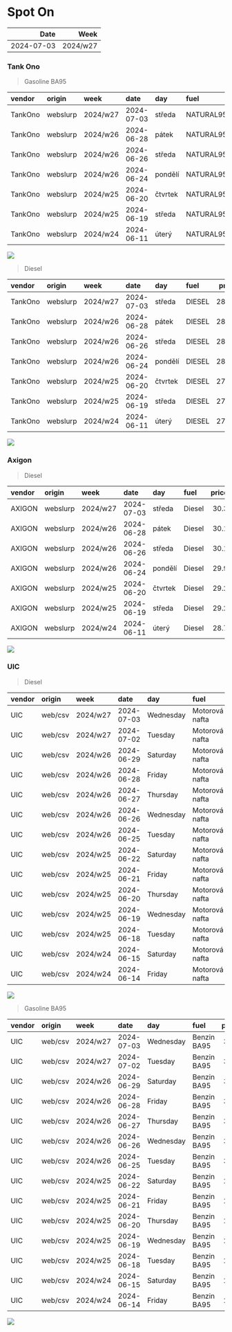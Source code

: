 Spot On
================

|       Date |     Week |
|-----------:|---------:|
| 2024-07-03 | 2024/w27 |

### Tank Ono

> Gasoline BA95

| vendor  | origin   | week     | date       | day     | fuel      | price | PriceVAT |
|:--------|:---------|:---------|:-----------|:--------|:----------|------:|---------:|
| TankOno | webslurp | 2024/w27 | 2024-07-03 | středa  | NATURAL95 | 30.17 |     36.5 |
| TankOno | webslurp | 2024/w26 | 2024-06-28 | pátek   | NATURAL95 | 29.67 |     35.9 |
| TankOno | webslurp | 2024/w26 | 2024-06-26 | středa  | NATURAL95 | 29.67 |     35.9 |
| TankOno | webslurp | 2024/w26 | 2024-06-24 | pondělí | NATURAL95 | 29.67 |     35.9 |
| TankOno | webslurp | 2024/w25 | 2024-06-20 | čtvrtek | NATURAL95 | 29.34 |     35.5 |
| TankOno | webslurp | 2024/w25 | 2024-06-19 | středa  | NATURAL95 | 29.34 |     35.5 |
| TankOno | webslurp | 2024/w24 | 2024-06-11 | úterý   | NATURAL95 | 29.34 |     35.5 |

<img src="SpotOn_files/figure-gfm/tono-ba95-1.png" style="display: block; margin: auto auto auto 0;" />

> Diesel

| vendor  | origin   | week     | date       | day     | fuel   | price | PriceVAT |
|:--------|:---------|:---------|:-----------|:--------|:-------|------:|---------:|
| TankOno | webslurp | 2024/w27 | 2024-07-03 | středa  | DIESEL | 28.51 |     34.5 |
| TankOno | webslurp | 2024/w26 | 2024-06-28 | pátek   | DIESEL | 28.02 |     33.9 |
| TankOno | webslurp | 2024/w26 | 2024-06-26 | středa  | DIESEL | 28.02 |     33.9 |
| TankOno | webslurp | 2024/w26 | 2024-06-24 | pondělí | DIESEL | 28.02 |     33.9 |
| TankOno | webslurp | 2024/w25 | 2024-06-20 | čtvrtek | DIESEL | 27.69 |     33.5 |
| TankOno | webslurp | 2024/w25 | 2024-06-19 | středa  | DIESEL | 27.69 |     33.5 |
| TankOno | webslurp | 2024/w24 | 2024-06-11 | úterý   | DIESEL | 27.19 |     32.9 |

<img src="SpotOn_files/figure-gfm/tono-diesel-1.png" style="display: block; margin: auto auto auto 0;" />

### Axigon

> Diesel

| vendor | origin   | week     | date       | day     | fuel   | price | PriceVAT |
|:-------|:---------|:---------|:-----------|:--------|:-------|------:|---------:|
| AXIGON | webslurp | 2024/w27 | 2024-07-03 | středa  | Diesel |  30.3 |     36.7 |
| AXIGON | webslurp | 2024/w26 | 2024-06-28 | pátek   | Diesel |  30.1 |     36.4 |
| AXIGON | webslurp | 2024/w26 | 2024-06-26 | středa  | Diesel |  30.1 |     36.4 |
| AXIGON | webslurp | 2024/w26 | 2024-06-24 | pondělí | Diesel |  29.9 |     36.2 |
| AXIGON | webslurp | 2024/w25 | 2024-06-20 | čtvrtek | Diesel |  29.2 |     35.4 |
| AXIGON | webslurp | 2024/w25 | 2024-06-19 | středa  | Diesel |  29.2 |     35.4 |
| AXIGON | webslurp | 2024/w24 | 2024-06-11 | úterý   | Diesel |  28.7 |     34.7 |

<img src="SpotOn_files/figure-gfm/axigon-diesel-1.png" style="display: block; margin: auto auto auto 0;" />

### UIC

> Diesel

| vendor | origin  | week     | date       | day       | fuel           | price | priceVAT |
|:-------|:--------|:---------|:-----------|:----------|:---------------|------:|---------:|
| UIC    | web/csv | 2024/w27 | 2024-07-03 | Wednesday | Motorová nafta |  29.0 |     35.1 |
| UIC    | web/csv | 2024/w27 | 2024-07-02 | Tuesday   | Motorová nafta |  29.0 |     35.1 |
| UIC    | web/csv | 2024/w26 | 2024-06-29 | Saturday  | Motorová nafta |  28.9 |     35.0 |
| UIC    | web/csv | 2024/w26 | 2024-06-28 | Friday    | Motorová nafta |  28.8 |     34.8 |
| UIC    | web/csv | 2024/w26 | 2024-06-27 | Thursday  | Motorová nafta |  28.7 |     34.7 |
| UIC    | web/csv | 2024/w26 | 2024-06-26 | Wednesday | Motorová nafta |  28.7 |     34.7 |
| UIC    | web/csv | 2024/w26 | 2024-06-25 | Tuesday   | Motorová nafta |  28.8 |     34.8 |
| UIC    | web/csv | 2024/w25 | 2024-06-22 | Saturday  | Motorová nafta |  28.8 |     34.8 |
| UIC    | web/csv | 2024/w25 | 2024-06-21 | Friday    | Motorová nafta |  28.7 |     34.7 |
| UIC    | web/csv | 2024/w25 | 2024-06-20 | Thursday  | Motorová nafta |  28.5 |     34.5 |
| UIC    | web/csv | 2024/w25 | 2024-06-19 | Wednesday | Motorová nafta |  28.3 |     34.2 |
| UIC    | web/csv | 2024/w25 | 2024-06-18 | Tuesday   | Motorová nafta |  28.0 |     33.9 |
| UIC    | web/csv | 2024/w24 | 2024-06-15 | Saturday  | Motorová nafta |  27.8 |     33.6 |
| UIC    | web/csv | 2024/w24 | 2024-06-14 | Friday    | Motorová nafta |  27.7 |     33.5 |

<img src="SpotOn_files/figure-gfm/uic-diesel-1.png" style="display: block; margin: auto auto auto 0;" />

> Gasoline BA95

| vendor | origin  | week     | date       | day       | fuel        | price | priceVAT |
|:-------|:--------|:---------|:-----------|:----------|:------------|------:|---------:|
| UIC    | web/csv | 2024/w27 | 2024-07-03 | Wednesday | Benzin BA95 |  30.3 |     36.7 |
| UIC    | web/csv | 2024/w27 | 2024-07-02 | Tuesday   | Benzin BA95 |  30.3 |     36.7 |
| UIC    | web/csv | 2024/w26 | 2024-06-29 | Saturday  | Benzin BA95 |  30.2 |     36.5 |
| UIC    | web/csv | 2024/w26 | 2024-06-28 | Friday    | Benzin BA95 |  30.2 |     36.5 |
| UIC    | web/csv | 2024/w26 | 2024-06-27 | Thursday  | Benzin BA95 |  30.1 |     36.4 |
| UIC    | web/csv | 2024/w26 | 2024-06-26 | Wednesday | Benzin BA95 |  30.1 |     36.4 |
| UIC    | web/csv | 2024/w26 | 2024-06-25 | Tuesday   | Benzin BA95 |  30.1 |     36.4 |
| UIC    | web/csv | 2024/w25 | 2024-06-22 | Saturday  | Benzin BA95 |  29.9 |     36.2 |
| UIC    | web/csv | 2024/w25 | 2024-06-21 | Friday    | Benzin BA95 |  29.7 |     35.9 |
| UIC    | web/csv | 2024/w25 | 2024-06-20 | Thursday  | Benzin BA95 |  29.6 |     35.8 |
| UIC    | web/csv | 2024/w25 | 2024-06-19 | Wednesday | Benzin BA95 |  29.5 |     35.7 |
| UIC    | web/csv | 2024/w25 | 2024-06-18 | Tuesday   | Benzin BA95 |  29.5 |     35.7 |
| UIC    | web/csv | 2024/w24 | 2024-06-15 | Saturday  | Benzin BA95 |  29.4 |     35.6 |
| UIC    | web/csv | 2024/w24 | 2024-06-14 | Friday    | Benzin BA95 |  29.4 |     35.6 |

<img src="SpotOn_files/figure-gfm/uic-ba95-1.png" style="display: block; margin: auto auto auto 0;" />
